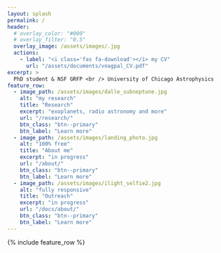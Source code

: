 ```yaml
---
layout: splash
permalink: /
header:
  # overlay_color: "#000"
  # overlay_filter: "0.5"
  overlay_image: /assets/images/.jpg
  actions:
    - label: "<i class='fas fa-download'></i> my CV"
      url: "/assets/documents/vnagpal_CV.pdf"
excerpt: >
  PhD student & NSF GRFP <br /> University of Chicago Astrophysics
feature_row:
  - image_path: /assets/images/dalle_subneptune.jpg
    alt: "my research"
    title: "Research"
    excerpt: "exoplanets, radio astronomy and more"
    url: "/research/"
    btn_class: "btn--primary"
    btn_label: "Learn more"
  - image_path: /assets/images/landing_photo.jpg
    alt: "100% free"
    title: "About me"
    excerpt: "in progress"
    url: "/about/"
    btn_class: "btn--primary"
    btn_label: "Learn more" 
  - image_path: /assets/images/ilight_selfie2.jpg
    alt: "fully responsive"
    title: "Outreach"
    excerpt: "in progress"
    url: "/docs/about/"
    btn_class: "btn--primary"
    btn_label: "Learn more"     
---
```


{% include feature_row %}